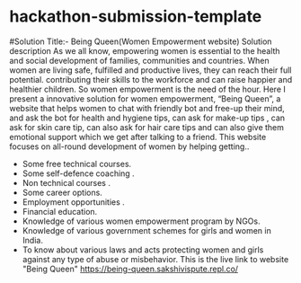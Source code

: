 # hackathon-submission-template

#Solution Title:- Being Queen(Women Empowerment website)
Solution description 
As we all know, empowering women is essential to the health and social development of families, communities and countries. When women are living safe, fulfilled and productive lives, they can reach their full potential. contributing their skills to the workforce and can raise happier and healthier children. So women empowerment is the need of the hour.
	Here I present a innovative solution for women empowerment, “Being  Queen”, a website that helps women to chat with friendly bot and free-up their mind, and ask the bot for health and hygiene tips, can ask for make-up tips , can ask for skin care tip, can also ask for hair care tips and can also give them emotional support which we get after talking to a friend.
This website focuses on all-round development of women by helping getting..
* Some free technical courses.
* Some self-defence coaching .
* Non technical courses .
* Some career options.
* Employment opportunities .
* Financial education.
* Knowledge of various women empowerment program by NGOs.
* Knowledge of various government schemes for girls and women in India.
* To know about various laws and acts protecting women and girls against any type of abuse or misbehavior.
This is the live link to website "Being Queen" https://being-queen.sakshivispute.repl.co/



